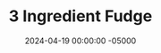 ---
layout: post
title:  "3 Ingredient Fudge"
date:   2024-04-19 00:00:00 -05000
categories: 
- Recipes
- Healthier Dessert
- Archive
permalink: /recipes/three-ingredient-fudge
image: /assets/Food/Healthier Dessert/3 Ing Fudge/3-ing-fudge-cover.jpg
ing: 3ingfudge-ing
facts: 3ingfudge-facts
section1: 
start2: 
section2: 
start3: 
section3: 
start4: 
section4: 
start5: 
section5: 
Prep: 5
Rest: 
Cook: 
Source1: 
Source2: 
whisk: https://s.samsungfood.com/6lvyh
tags: 
- no bake
- extra virgin coconut oil
- melted coconut oil
- coconut oil
- cocoa powder
- chocolate
- carob powder
- natural peanut butter
- unsweetened
- maple syrup
Description: This easy fudge is made with just 3 simple ingredients - melted coconut oil, cocoa powder, and natural peanut butter. I love this bittersweet treat, but you can add some maple syrup to taste if you like it a bit sweeter than I do
Instructions: 
- In a medium bowl, microwave coconut oil for about a minute, until fully melted. Stir in cocoa powder and peanut butter. Add liquid sweetener to taste if desired<br><br>
- <center><img src="/assets/Food/Healthier Dessert/3 Ing Fudge/3-ing-fudge-1.jpg" alt="" class="instruction-image"></center><br>

- Transfer to a parchment lined container (mine are 6.2 x 4.5 "). If you want to scale this up, double the recipe for a 9 x 5" bread pan, or triple for an 8" square pan<br><br>
- <center><img src="/assets/Food/Healthier Dessert/3 Ing Fudge/3-ing-fudge-2.jpg" alt="" class="instruction-image"></center><br>

- Refrigerate for a few hours to harden fully before slicing
---